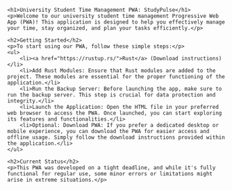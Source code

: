     <h1>University Student Time Management PWA: StudyPulse</h1>
    <p>Welcome to our university student time management Progressive Web App (PWA)! This application is designed to help you effectively manage your time, stay organized, and plan your tasks efficiently.</p>
    
    <h2>Getting Started</h2>
    <p>To start using our PWA, follow these simple steps:</p>
    <ul>
        <li><a href="https://rustup.rs/">Rust</a> (Download instructions)</li>
        <li>Add Rust Modules: Ensure that Rust modules are added to the project. These modules are essential for the proper functioning of the application.</li>
        <li>Run the Backup Server: Before launching the app, make sure to run the backup server. This step is crucial for data protection and integrity.</li>
        <li>Launch the Application: Open the HTML file in your preferred web browser to access the PWA. Once launched, you can start exploring its features and functionalities.</li>
        <li>Optional: Download PWA: If you prefer a dedicated desktop or mobile experience, you can download the PWA for easier access and offline usage. Simply follow the download instructions provided within the application.</li>
    </ul>
    
    <h2>Current Status</h2>
    <p>This PWA was developed on a tight deadline, and while it's fully functional for regular use, some minor errors or limitations might arise in extreme situations.</p>
